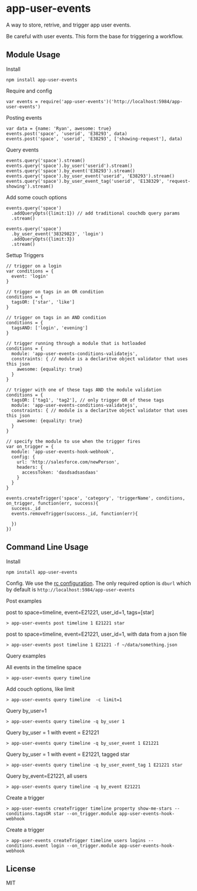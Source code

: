 # app-user-events

A way to store, retrive, and trigger app user events.

Be careful with user events. This form the base for triggering a workflow.




## Module Usage

Install

    npm install app-user-events

Require and config

    var events = require('app-user-events')('http://localhost:5984/app-user-events')

Posting events

    var data = {name: 'Ryan', awesome: true}
    events.post('space', 'userid', 'E38293', data)
    events.post('space', 'userid', 'E38293', ['showing-request'], data)

Query events

    events.query('space').stream()
    events.query('space').by_user('userid').stream()
    events.query('space').by_event('E38293').stream()
    events.query('space').by_user_event('userid', 'E38293').stream()
    events.query('space').by_user_event_tag('userid', 'E138329', 'request-showing').stream()

Add some couch options

    events.query('space')
      .addQueryOpts({limit:1}) // add traditional couchdb query params
      .stream()

    events.query('space')
      .by_user_event('38329823', 'login')
      .addQueryOpts({limit:3})
      .stream()

Settup Triggers

    // trigger on a login
    var conditions = {
      event: 'login'
    }

    // trigger on tags in an OR condition
    conditions = {
      tagsOR: ['star', 'like']
    }

    // trigger on tags in an AND condition
    conditions = {
      tagsAND: ['login', 'evening']
    }

    // trigger running through a module that is hotloaded
    conditions = {
      module: 'app-user-events-conditions-validatejs',
      constraints: { // module is a declaritve object validator that uses this json
        awesome: {equality: true}
      }      
    }

    // trigger with one of these tags AND the module validation
    conditions = {
      tagsOR: ['tag1', 'tag2'], // only trigger OR of these tags
      module: 'app-user-events-conditions-validatejs',
      constraints: { // module is a declaritve object validator that uses this json
        awesome: {equality: true}
      }
    }
    
    // specify the module to use when the trigger fires
    var on_trigger = {
      module: 'app-user-events-hook-webhook',
      config: {
        url: 'http://salesforce.com/newPerson',
        headers: { 
          accessToken: 'dasdsadsasdaas' 
        }
      }
    }
    
    events.createTrigger('space', 'category', 'triggerName', conditions, on_trigger, function(err, success){
      success._id
      events.removeTrigger(success._id, function(err){
        
      })
    })


## Command Line Usage

Install

    npm install app-user-events

Config. We use the [rc configuration](https://github.com/dominictarr/rc#standards). The only
required option is `dburl` which by default is `http://localhost:5984/app-user-events` 

Post examples

post to space=timeline, event=E21221, user_id=1, tags=[star]

    > app-user-events post timeline 1 E21221 star

post to space=timeline, event=E21221, user_id=1, with data from a json file

    > app-user-events post timeline 1 E21221 -f ~/data/something.json

Query examples

All events in the timeline space

    > app-user-events query timeline 

Add couch options, like limit

    > app-user-events query timeline  -c limit=1

Query by_user=1

    > app-user-events query timeline -q by_user 1

Query by_user = 1 with event = E21221

    > app-user-events query timeline -q by_user_event 1 E21221

Query by_user = 1 with event = E21221, tagged star

    > app-user-events query timeline -q by_user_event_tag 1 E21221 star

Query by_event=E21221, all users

    > app-user-events query timeline -q by_event E21221

Create a trigger

    > app-user-events createTrigger timeline property show-me-stars --conditions.tagsOR star --on_trigger.module app-user-events-hook-webhook

Create a trigger

    > app-user-events createTrigger timeline users logins --conditions.event login --on_trigger.module app-user-events-hook-webhook



## License

MIT
